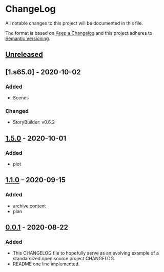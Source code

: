 # ChangeLog
All notable changes to this project will be documented in this file.

The format is based on [Keep a Changelog](http://keepachangelog.com/en/1.0.0/)
and this project adheres to [Semantic Versioning](http://semver.org/spec/v2.0.0.html).

## [Unreleased]

## [1.s65.0] - 2020-10-02
### Added
- Scenes
### Changed
- StoryBuilder: v0.6.2

## [1.5.0] - 2020-10-01
### Added
- plot

## [1.1.0] - 2020-09-15
### Added
- archive content
- plan

## [0.0.1] - 2020-08-22
### Added
- This CHANGELOG file to hopefully serve as an evolving example of a standardized open source project CHANGELOG.
- README one line implemented.

[Unreleased]: https://github.com/My-Novel-Management/gunzo64-haikei/compare/v1.6.0...HEAD
[1.6.0]: https://github.com/My-Novel-Management/gunzo64-haikei/releases/v1.6.0
[1.5.0]: https://github.com/My-Novel-Management/gunzo64-haikei/releases/v1.5.0
[1.1.0]: https://github.com/My-Novel-Management/gunzo64-haikei/releases/v1.1.0
[0.0.1]: https://github.com/My-Novel-Management/gunzo64-haikei/releases/v0.0.1
